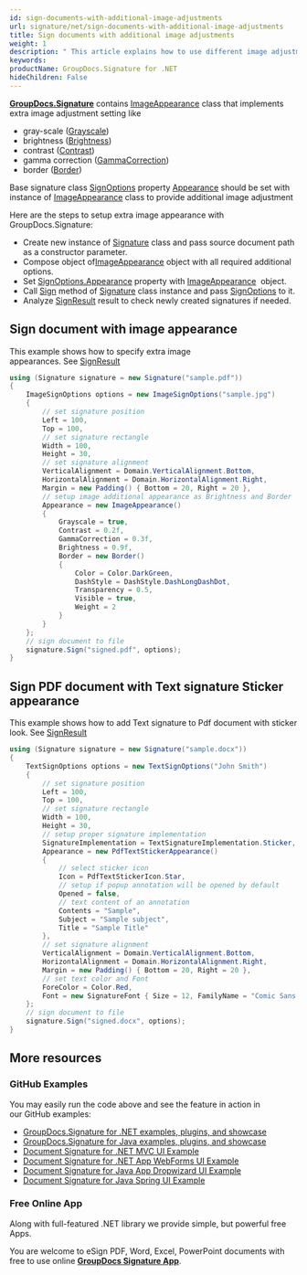 ```yaml
---
id: sign-documents-with-additional-image-adjustments
url: signature/net/sign-documents-with-additional-image-adjustments
title: Sign documents with additional image adjustments
weight: 1
description: " This article explains how to use different image adjustment with electronic signatures on document page."
keywords: 
productName: GroupDocs.Signature for .NET
hideChildren: False
---
```

[**GroupDocs.Signature**](https://products.groupdocs.com/signature/net) contains [ImageAppearance](https://apireference.groupdocs.com/net/signature/groupdocs.signature.options.appearances/imageappearance) class that implements extra image adjustment setting like

* gray-scale ([Grayscale](https://apireference.groupdocs.com/net/signature/groupdocs.signature.options.appearances/imageappearance/properties/grayscale))
* brightness ([Brightness](https://apireference.groupdocs.com/net/signature/groupdocs.signature.options.appearances/imageappearance/properties/brightness))
* contrast ([Contrast](https://apireference.groupdocs.com/net/signature/groupdocs.signature.options.appearances/imageappearance/properties/contrast))
* gamma correction ([GammaCorrection](https://apireference.groupdocs.com/net/signature/groupdocs.signature.options.appearances/imageappearance/properties/gammacorrection))
* border ([Border](https://apireference.groupdocs.com/net/signature/groupdocs.signature.options.appearances/imageappearance/properties/border))

Base signature class [SignOptions](https://reference.groupdocs.com/signature/net/groupdocs.signature.options/signoptions) property [Appearance](https://apireference.groupdocs.com/net/signature/groupdocs.signature.options/signoptions/properties/appearance) should be set with instance of [ImageAppearance](https://apireference.groupdocs.com/net/signature/groupdocs.signature.options.appearances/imageappearance) class to provide additional image adjustment

Here are the steps to setup extra image appearance with GroupDocs.Signature:

* Create new instance of [Signature](https://reference.groupdocs.com/signature/net/groupdocs.signature/signature) class and pass source document path as a constructor parameter.
* Compose object of[ImageAppearance](https://apireference.groupdocs.com/net/signature/groupdocs.signature.options.appearances/imageappearance) object with all required additional options.
* Set [SignOptions.Appearance](https://apireference.groupdocs.com/net/signature/groupdocs.signature.options/signoptions/properties/appearance) property with [ImageAppearance](https://apireference.groupdocs.com/net/signature/groupdocs.signature.options.appearances/imageappearance)  object.  
* Call [Sign](https://reference.groupdocs.com/signature/net/groupdocs.signature/signature/sign/) method of [Signature](https://reference.groupdocs.com/signature/net/groupdocs.signature/signature) class instance and pass [SignOptions](https://reference.groupdocs.com/signature/net/groupdocs.signature.options/signoptions) to it.
* Analyze [SignResult](https://apireference.groupdocs.com/net/signature/groupdocs.signature.domain/signresult) result to check newly created signatures if needed.

## Sign document with image appearance

This example shows how to specify extra image appearances. See [SignResult](https://apireference.groupdocs.com/net/signature/groupdocs.signature.domain/signresult)

```csharp
using (Signature signature = new Signature("sample.pdf"))
{
    ImageSignOptions options = new ImageSignOptions("sample.jpg")
    {
        // set signature position
        Left = 100,
        Top = 100,
        // set signature rectangle
        Width = 100,
        Height = 30,
        // set signature alignment
        VerticalAlignment = Domain.VerticalAlignment.Bottom,
        HorizontalAlignment = Domain.HorizontalAlignment.Right,
        Margin = new Padding() { Bottom = 20, Right = 20 },
        // setup image additional appearance as Brightness and Border
        Appearance = new ImageAppearance()
        {
            Grayscale = true,
            Contrast = 0.2f,
            GammaCorrection = 0.3f,
            Brightness = 0.9f,
            Border = new Border()
            {
                Color = Color.DarkGreen,
                DashStyle = DashStyle.DashLongDashDot,
                Transparency = 0.5,
                Visible = true,
                Weight = 2
            }
        }
    };
    // sign document to file
    signature.Sign("signed.pdf", options);
}
```

## Sign PDF document with Text signature Sticker appearance

This example shows how to add Text signature to Pdf document with sticker look. See [SignResult](https://apireference.groupdocs.com/net/signature/groupdocs.signature.domain/signresult)

```csharp
using (Signature signature = new Signature("sample.docx"))
{
    TextSignOptions options = new TextSignOptions("John Smith")
    {
        // set signature position
        Left = 100,
        Top = 100,
        // set signature rectangle
        Width = 100,
        Height = 30,
        // setup proper signature implementation
        SignatureImplementation = TextSignatureImplementation.Sticker,
        Appearance = new PdfTextStickerAppearance()
        {
            // select sticker icon
            Icon = PdfTextStickerIcon.Star,
            // setup if popup annotation will be opened by default
            Opened = false,
            // text content of an annotation
            Contents = "Sample",
            Subject = "Sample subject",
            Title = "Sample Title"
        },
        // set signature alignment
        VerticalAlignment = Domain.VerticalAlignment.Bottom,
        HorizontalAlignment = Domain.HorizontalAlignment.Right,
        Margin = new Padding() { Bottom = 20, Right = 20 },
        // set text color and Font
        ForeColor = Color.Red,
        Font = new SignatureFont { Size = 12, FamilyName = "Comic Sans MS" },
    };
    // sign document to file
    signature.Sign("signed.docx", options);
}
```

## More resources

### GitHub Examples

You may easily run the code above and see the feature in action in our GitHub examples:

* [GroupDocs.Signature for .NET examples, plugins, and showcase](https://github.com/groupdocs-signature/GroupDocs.Signature-for-.NET)
* [GroupDocs.Signature for Java examples, plugins, and showcase](https://github.com/groupdocs-signature/GroupDocs.Signature-for-Java)
* [Document Signature for .NET MVC UI Example](https://github.com/groupdocs-signature/GroupDocs.Signature-for-.NET-MVC)
* [Document Signature for .NET App WebForms UI Example](https://github.com/groupdocs-signature/GroupDocs.Signature-for-.NET-WebForms)
* [Document Signature for Java App Dropwizard UI Example](https://github.com/groupdocs-signature/GroupDocs.Signature-for-Java-Dropwizard)
* [Document Signature for Java Spring UI Example](https://github.com/groupdocs-signature/GroupDocs.Signature-for-Java-Spring)

### Free Online App

Along with full-featured .NET library we provide simple, but powerful free Apps.

You are welcome to eSign PDF, Word, Excel, PowerPoint documents with free to use online **[GroupDocs Signature App](https://products.groupdocs.app/signature)**.
